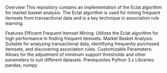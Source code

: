 Overview
This repository contains an implementation of the Eclat algorithm for market basket analysis. The Eclat algorithm is used for mining frequent itemsets from transactional data and is a key technique in association rule learning.

Features
Efficient Frequent Itemset Mining: Utilizes the Eclat algorithm for high performance in finding frequent itemsets.
Market Basket Analysis: Suitable for analyzing transactional data, identifying frequently purchased itemsets, and discovering association rules.
Customizable Parameters: Allows for the adjustment of minimum support thresholds and other parameters to suit different datasets.
Prerequisites
Python 3.x
Libraries: pandas, numpy

